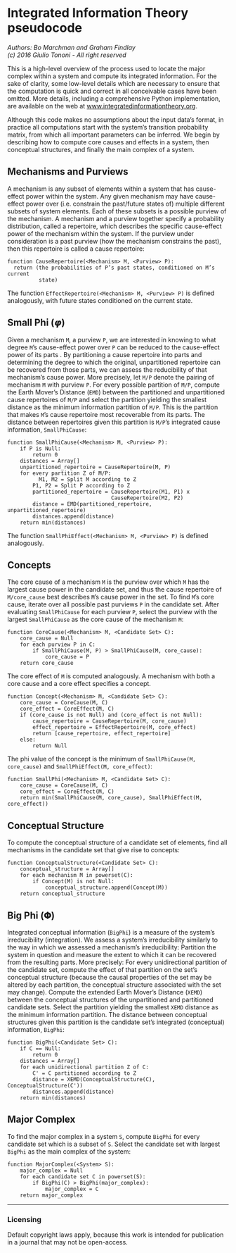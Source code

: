 # Integrated Information Theory pseudocode
*Authors: Bo Marchman and Graham Findlay*  
*(c) 2016 Giulio Tononi - All right reserved*

This is a high-level overview of the process used to locate the major complex within a system and compute its integrated information. For the sake of clarity, some low-level details which are necessary to ensure that the computation is quick and correct in all conceivable cases have been omitted. More details, including a comprehensive Python implementation, are available on the web at www.integratedinformationtheory.org. 

Although this code makes no assumptions about the input data’s format, in practice all computations start with the system’s transition probability matrix, from which all important parameters can be inferred. We begin by describing how to compute core causes and effects in a system, then conceptual structures, and finally the main complex of a system. 

## Mechanisms and Purviews

A mechanism is any subset of elements within a system that has cause-effect power within the system. Any given mechanism may have cause-effect power over (i.e. constrain the past/future states of) multiple different subsets of system elements. Each of these subsets is a possible purview of the mechanism. A mechanism and a purview together specify a probability distribution, called a repertoire, which describes the specific cause-effect power of the mechanism within the system. If the purview under consideration is a past purview (how the mechanism constrains the past), then this repertoire is called a cause repertoire:

    function CauseRepertoire(<Mechanism> M, <Purview> P):
      return (the probabilities of P’s past states, conditioned on M’s current
              state)
           
The function `EffectRepertoire(<Mechanism> M, <Purview> P)` is defined analogously, with future states conditioned on the current state.  

## Small Phi (𝞿)

Given a mechanism `M`, a purview `P`, we are interested in knowing to what degree `M`’s cause-effect power over `P` can be reduced to the cause-effect power of its parts . By partitioning a cause repertoire into parts and determining the degree to which the original, unpartitioned repertoire can be recovered from those parts, we can assess the reducibility of that mechanism’s cause power. 
More precisely, let `M/P` denote the pairing of mechanism `M` with purview `P`. For every possible partition of `M/P`, compute the Earth Mover’s Distance (`EMD`) between the partitioned and unpartitioned cause repertoires of `M/P` and select the partition yielding the smallest distance as the minimum information partition of `M/P`. This is the partition that makes `M`’s cause repertoire most recoverable from its parts. The distance between repertoires given this partition is `M/P`’s integrated cause information, `SmallPhiCause`:

    function SmallPhiCause(<Mechanism> M, <Purview> P):
        if P is Null:
            return 0
        distances = Array[]
        unpartitioned_repertoire = CauseRepertoire(M, P)
        for every partition Z of M/P:
    	      M1, M2 = Split M according to Z
            P1, P2 = Split P according to Z
            partitioned_repertoire = CauseRepertoire(M1, P1) x
                                     CauseRepertoire(M2, P2)
            distance = EMD(partitioned_repertoire, unpartitioned_repertoire)
            distances.append(distance)
        return min(distances)
   
The function `SmallPhiEffect(<Mechanism> M, <Purview> P)` is defined analogously. 

## Concepts

The core cause of a mechanism `M` is the purview over which `M` has the largest cause power in the candidate set, and thus the cause repertoire of `M/core_cause` best describes `M`’s cause power in the set. To find `M`’s core cause, iterate over all possible past purviews `P` in the candidate set. After evaluating `SmallPhiCause` for each purview `P`, select the purview with the largest `SmallPhiCause` as the core cause of the mechanism `M`:

    function CoreCause(<Mechanism> M, <Candidate Set> C):
        core_cause = Null
        for each purview P in C:
            if SmallPhiCause(M, P) > SmallPhiCause(M, core_cause):
                core_cause = P
        return core_cause

The core effect of `M` is computed analogously. A mechanism with both a core cause and a core effect specifies a concept. 

    function Concept(<Mechanism> M, <Candidate Set> C):
        core_cause = CoreCause(M, C)
        core_effect = CoreEffect(M, C)
        if (core_cause is not Null) and (core_effect is not Null):
            cause_repertoire = CauseRepertoire(M, core_cause)
            effect_repertoire = EffectRepertoire(M, core_effect)
            return [cause_repertoire, effect_repertoire]
        else:
            return Null

The phi value of the concept is the minimum of `SmallPhiCause(M, core_cause)` and `SmallPhiEffect(M, core_effect)`:
 
    function SmallPhi(<Mechanism> M, <Candidate Set> C):
        core_cause = CoreCause(M, C)
        core_effect = CoreEffect(M, C)
        return min(SmallPhiCause(M, core_cause), SmallPhiEffect(M, core_effect))

## Conceptual Structure

To compute the conceptual structure of a candidate set of elements, find all mechanisms in the candidate set that give rise to concepts:

    function ConceptualStructure(<Candidate Set> C):
        conceptual_structure = Array[]
        for each mechanism M in powerset(C):
            if Concept(M) is not Null:
                conceptual_structure.append(Concept(M))
        return conceptual_structure
   
## Big Phi (𝚽)

Integrated conceptual information (`BigPhi`) is a measure of the system’s irreducibility (integration). We assess a system’s irreducibility similarly to the way in which we assessed a mechanism’s irreducibility:  Partition the system in question and measure the extent to which it can be recovered from the resulting parts. More precisely: For every unidirectional partition of the candidate set, compute the effect of that partition on the set’s conceptual structure (because the causal properties of the set may be altered by each partition, the conceptual structure associated with the set may change). Compute the extended Earth Mover’s Distance (`XEMD`) between the conceptual structures of the unpartitioned and partitioned candidate sets. Select the partition yielding the smallest `XEMD` distance as the minimum information partition. The distance between conceptual structures given this partition is the candidate set’s integrated (conceptual) information, `BigPhi`:

    function BigPhi(<Candidate Set> C):
        if C == Null:
            return 0
        distances = Array[]
        for each unidirectional partition Z of C:
            C' = C partitioned according to Z 
            distance = XEMD(ConceptualStructure(C), ConceptualStructure(C'))
            distances.append(distance)
        return min(distances)
   
## Major Complex

To find the major complex in a system `S`, compute `BigPhi` for every candidate set which is a subset of `S`. Select the candidate set with largest `BigPhi` as the main complex of the system:

    function MajorComplex(<System> S):
        major_complex = Null
        for each candidate set C in powerset(S):
            if BigPhi(C) > BigPhi(major_complex):
                major_complex = C
        return major_complex
        
___
### Licensing
Default copyright laws apply, because this work is intended for publication in a journal that may not be open-access. 
